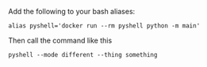Add the following to your bash aliases:

```
alias pyshell='docker run --rm pyshell python -m main'
```

Then call the command like this

```
pyshell --mode different --thing something
```
